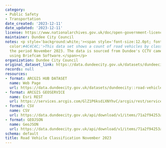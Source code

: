 ```yaml
---
category:
- Public Safety
- Transportation
date_created: '2023-12-11'
date_updated: '2023-12-11'
license: https://www.nationalarchives.gov.uk/doc/open-government-licence/version/3/
maintainer: Dundee City Council
notes: <p style='background:white;'><span style='font-size:12.0pt; font-family:&quot;Arial&quot;,sans-serif;
  color:#4C4C4C;'>This data set shows a count of road vehicles by classification for
  the period November 2023. The data is sourced from Dundee's CCTV cameras analysed
  using Briefcam Software.</span></p>
organization: Dundee City Council
original_dataset_link: https://data.dundeecity.gov.uk/datasets/dundeecity::road-vehicle-classification-november-2023
records: null
resources:
- format: ARCGIS HUB DATASET
  name: Web Page
  url: https://data.dundeecity.gov.uk/datasets/dundeecity::road-vehicle-classification-november-2023
- format: ARCGIS GEOSERVICE
  name: Esri REST
  url: https://services.arcgis.com/GlZ1P6ksdiXNYhvC/arcgis/rest/services/Road_Vehicle_Classification_November_2023/FeatureServer/0
- format: CSV
  name: CSV
  url: https://data.dundeecity.gov.uk/api/download/v1/items/71a2f94253a74270a64478fe827b5382/csv?layers=0
- format: GEOJSON
  name: GeoJSON
  url: https://data.dundeecity.gov.uk/api/download/v1/items/71a2f94253a74270a64478fe827b5382/geojson?layers=0
schema: default
title: Road Vehicle Classification November 2023
---
```

